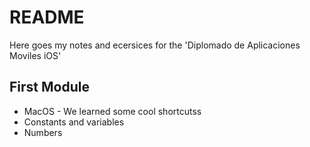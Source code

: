 # README

Here goes my notes and ecersices for the 'Diplomado de Aplicaciones Moviles iOS'


## First Module
- MacOS - We learned some cool shortcutss
- Constants and variables
- Numbers

